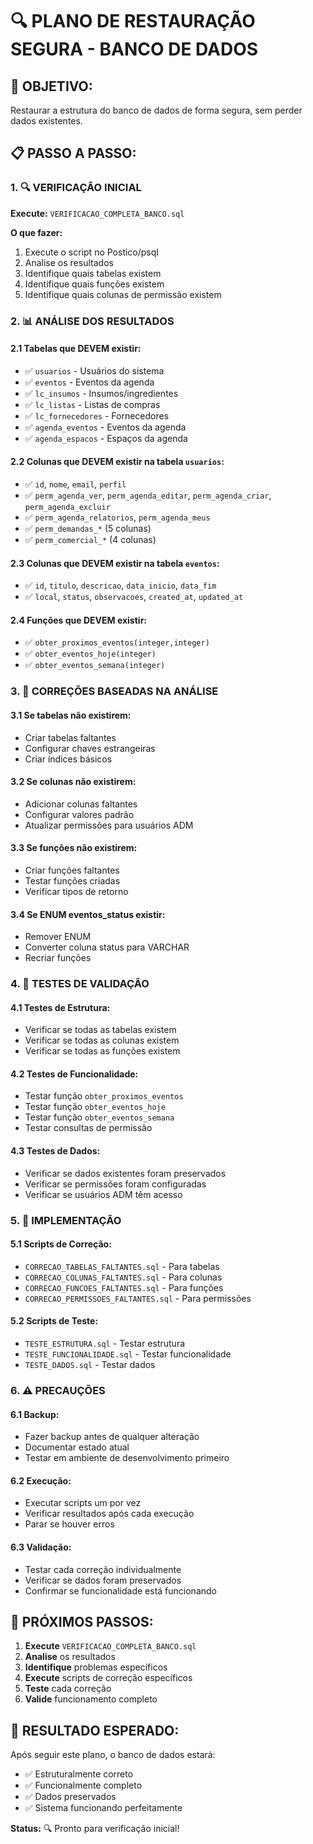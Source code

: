 # 🔍 PLANO DE RESTAURAÇÃO SEGURA - BANCO DE DADOS

## 🎯 **OBJETIVO:**
Restaurar a estrutura do banco de dados de forma segura, sem perder dados existentes.

## 📋 **PASSO A PASSO:**

### **1. 🔍 VERIFICAÇÃO INICIAL**
**Execute:** `VERIFICACAO_COMPLETA_BANCO.sql`

**O que fazer:**
1. Execute o script no Postico/psql
2. Analise os resultados
3. Identifique quais tabelas existem
4. Identifique quais funções existem
5. Identifique quais colunas de permissão existem

### **2. 📊 ANÁLISE DOS RESULTADOS**

#### **2.1 Tabelas que DEVEM existir:**
- ✅ `usuarios` - Usuários do sistema
- ✅ `eventos` - Eventos da agenda
- ✅ `lc_insumos` - Insumos/ingredientes
- ✅ `lc_listas` - Listas de compras
- ✅ `lc_fornecedores` - Fornecedores
- ✅ `agenda_eventos` - Eventos da agenda
- ✅ `agenda_espacos` - Espaços da agenda

#### **2.2 Colunas que DEVEM existir na tabela `usuarios`:**
- ✅ `id`, `nome`, `email`, `perfil`
- ✅ `perm_agenda_ver`, `perm_agenda_editar`, `perm_agenda_criar`, `perm_agenda_excluir`
- ✅ `perm_agenda_relatorios`, `perm_agenda_meus`
- ✅ `perm_demandas_*` (5 colunas)
- ✅ `perm_comercial_*` (4 colunas)

#### **2.3 Colunas que DEVEM existir na tabela `eventos`:**
- ✅ `id`, `titulo`, `descricao`, `data_inicio`, `data_fim`
- ✅ `local`, `status`, `observacoes`, `created_at`, `updated_at`

#### **2.4 Funções que DEVEM existir:**
- ✅ `obter_proximos_eventos(integer,integer)`
- ✅ `obter_eventos_hoje(integer)`
- ✅ `obter_eventos_semana(integer)`

### **3. 🔧 CORREÇÕES BASEADAS NA ANÁLISE**

#### **3.1 Se tabelas não existirem:**
- Criar tabelas faltantes
- Configurar chaves estrangeiras
- Criar índices básicos

#### **3.2 Se colunas não existirem:**
- Adicionar colunas faltantes
- Configurar valores padrão
- Atualizar permissões para usuários ADM

#### **3.3 Se funções não existirem:**
- Criar funções faltantes
- Testar funções criadas
- Verificar tipos de retorno

#### **3.4 Se ENUM eventos_status existir:**
- Remover ENUM
- Converter coluna status para VARCHAR
- Recriar funções

### **4. 🧪 TESTES DE VALIDAÇÃO**

#### **4.1 Testes de Estrutura:**
- Verificar se todas as tabelas existem
- Verificar se todas as colunas existem
- Verificar se todas as funções existem

#### **4.2 Testes de Funcionalidade:**
- Testar função `obter_proximos_eventos`
- Testar função `obter_eventos_hoje`
- Testar função `obter_eventos_semana`
- Testar consultas de permissão

#### **4.3 Testes de Dados:**
- Verificar se dados existentes foram preservados
- Verificar se permissões foram configuradas
- Verificar se usuários ADM têm acesso

### **5. 🚀 IMPLEMENTAÇÃO**

#### **5.1 Scripts de Correção:**
- `CORRECAO_TABELAS_FALTANTES.sql` - Para tabelas
- `CORRECAO_COLUNAS_FALTANTES.sql` - Para colunas
- `CORRECAO_FUNCOES_FALTANTES.sql` - Para funções
- `CORRECAO_PERMISSOES_FALTANTES.sql` - Para permissões

#### **5.2 Scripts de Teste:**
- `TESTE_ESTRUTURA.sql` - Testar estrutura
- `TESTE_FUNCIONALIDADE.sql` - Testar funcionalidade
- `TESTE_DADOS.sql` - Testar dados

### **6. ⚠️ PRECAUÇÕES**

#### **6.1 Backup:**
- Fazer backup antes de qualquer alteração
- Documentar estado atual
- Testar em ambiente de desenvolvimento primeiro

#### **6.2 Execução:**
- Executar scripts um por vez
- Verificar resultados após cada execução
- Parar se houver erros

#### **6.3 Validação:**
- Testar cada correção individualmente
- Verificar se dados foram preservados
- Confirmar se funcionalidade está funcionando

## 🎯 **PRÓXIMOS PASSOS:**

1. **Execute** `VERIFICACAO_COMPLETA_BANCO.sql`
2. **Analise** os resultados
3. **Identifique** problemas específicos
4. **Execute** scripts de correção específicos
5. **Teste** cada correção
6. **Valide** funcionamento completo

## 📝 **RESULTADO ESPERADO:**

Após seguir este plano, o banco de dados estará:
- ✅ Estruturalmente correto
- ✅ Funcionalmente completo
- ✅ Dados preservados
- ✅ Sistema funcionando perfeitamente

**Status:** 🔍 Pronto para verificação inicial!
